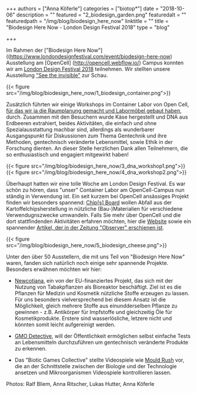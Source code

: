 +++
authors = ["Anna Köferle"]
categories = ["biotop*"]
date = "2018-10-06"
description = ""
featured = "2_biodesign_garden.png"
featuredalt = ""
featuredpath = "/img/blog/biodesign_here_now"
linktitle = ""
title = "Biodesign Here Now - London Design Festival 2018"
type = "blog"

+++

Im Rahmen der ["Biodesign Here Now"]((https://www.londondesignfestival.com/event/biodesign-here-now) Ausstellung am [OpenCell] (http://opencell.webflow.io/) Campus konnten wir am [London Design Festival 2018](https://www.londondesignfestival.com/) teilnehmen. Wir stellten unsere Ausstellung ["See the invisible"](http://biotop.co/en/blog/invisible-catalogue/) zur Schau.

{{< figure src="/img/blog/biodesign_here_now/1_biodesign_container.png">}}

Zusätzlich führten wir einige Workshops im Container Labor von Open Cell, [für das wir ja die Raumplanung gemacht und Labormöbel gebaut haben](http://biotop.co/en/blog/opencell/), durch. Zusammen mit den Besuchern wurde Käse hergestellt und DNA aus Erdbeeren extrahiert, beides Aktivitäten, die einfach und ohne Spezialausstattung machbar sind, allerdings als wunderbarer Ausgangspunkt für Diskussionen zum Thema Gentechnik und ihre Methoden, gentechnisch veränderte Lebensmittel, sowie Ethik in der Forschung dienten. An dieser Stelle herzlichen Dank allen Teilnehmern, die so enthusiastisch und engagiert mitgewirkt haben!

{{< figure src="/img/blog/biodesign_here_now/3_dna_workshop1.png">}}
{{< figure src="/img/blog/biodesign_here_now/4_dna_workshop2.png">}}

Überhaupt hatten wir eine tolle Woche am London Design Festival. Es war schön zu hören, dass "unser" Container Labor am OpenCell-Campus nun ständig in Verwendung ist. Ein seit kurzem bei OpenCell ansässiges Projekt finden wir besonders spannend: [Chip[s] Board](https://www.chipsboard.com/) wollen Abfall aus der Kartoffelchipsherstellung in nützliche (Bau-)Materialien für verschiedene Verwendugnszwecke umwandeln. Falls Sie mehr über OpenCell und die dort stattfindenden Aktivitäten erfahren möchten, hier die [Website](http://opencell.webflow.io/) sowie ein spannender [Artikel, der in der Zeitung "Observer" erschienen ist](https://www.theguardian.com/science/2018/aug/25/buildings-made-from-fungi-open-cell-pop-up-bio-lab-innovators-london).

{{< figure src="/img/blog/biodesign_here_now/5_biodesign_cheese.png">}}

Unter den über 50 Ausstellern, die mit uns Teil von "Biodesign Here Now" waren,  fanden sich natürlich noch einige sehr spannende Projekte. Besonders erwähnen möchten wir hier:

- [Newcotiana](https://newcotiana.org/), ein von der EU-finanziertes Projekt, das sich mit der Nutzung von Tabakpflanzen als Bioreaktor beschäftigt. Ziel ist es die Pflanzen für Medizin und Kosmetik nützliche Stoffe erzeugen zu lassen. Für uns besonders vielversprechend bei diesem Ansatz ist die Möglichkeit, gleich mehrere Stoffe aus einundderselben Pflanze zu gewinnen - z.B. Antikörper für Impfstoffe und gleichzeitig Öle für Kosmetikprodukte. Erstere sind wasserlösliche, letzere nicht und könnten somit leicht aufgereinigt werden.

- [GMO Detective](https://gmodetective.com/), will der Öffentlichkeit ermöglichen selbst einfache Tests an Lebensmitteln durchzuführen um gentechnisch veränderte Produkte zu erkennen.

- Das "Biotic Games Collective" stellte Videospiele wie [Mould Rush](https://biohackanddesign.com/portfolio/mould-rush/) vor, die an der Schnittstelle zwischen der Biologie und der Technologie ansetzen und Mikroorganismen Videospiele kontrollieren lassen.

Photos: Ralf Bliem, Anna Ritscher, Lukas Hutter, Anna Köferle
